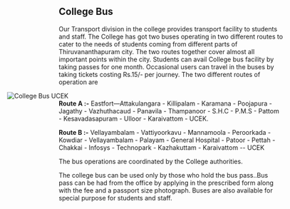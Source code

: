 <h2>College Bus</h2>
<p>Our Transport division in the college provides transport facility to students and staff. The College has got two buses operating in two different routes to cater to the needs of students coming from different parts of Thiruvananthapuram city. The two routes together cover almost all important points within the city. Students can avail College bus facility by taking passes for one month. Occasional users can travel in the buses by taking tickets costing Rs.15/- per journey. The two different routes of operation are</p> <div style="width:620px; float:right; margin-left:20px;"><img alt="College Bus UCEK" src="images/college-bus.jpg" style="border-radius:2%; "/></div>
<p><strong>Route A :-</strong> Eastfort—Attakulangara - Killipalam - Karamana - Poojapura - Jagathy - Vazhuthacaud - Panavila - Thampanoor - S.H.C - P.M.S - Pattom - Kesavadasapuram - Ulloor - Karaivattom - UCEK.  </p>
<p><strong>Route B :-</strong> Vellayambalam - Vattiyoorkavu - Mannamoola - Peroorkada - Kowdiar - Vellayambalam - Palayam - General Hospital - Patoor - Pettah - Chakkai - Infosys - Technopark - Kazhakuttam - Karaivattom -- UCEK</p>
<p>The bus operations are coordinated by the College authorities.</p>
<p>The college bus can be used only by those who hold the bus pass..Bus pass can be had from the office by applying in the prescribed form along with the fee and a passport size photograph. Buses are also available for special purpose for students and staff.</p>
</div>
